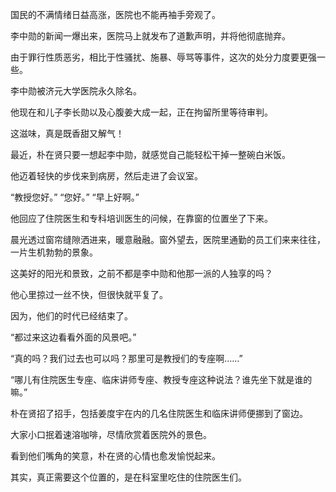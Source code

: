 国民的不满情绪日益高涨，医院也不能再袖手旁观了。

李中勋的新闻一爆出来，医院马上就发布了道歉声明，并将他彻底抛弃。

由于罪行性质恶劣，相比于性骚扰、施暴、辱骂等事件，这次的处分力度要更强一些。

李中勋被济元大学医院永久除名。

他现在和儿子李长勋以及心腹姜大成一起，正在拘留所里等待审判。

这滋味，真是既香甜又解气！

最近，朴在贤只要一想起李中勋，就感觉自己能轻松干掉一整碗白米饭。

他迈着轻快的步伐来到病房，然后走进了会议室。

“教授您好。”
“您好。”
“早上好啊。”

他回应了住院医生和专科培训医生的问候，在靠窗的位置坐了下来。

晨光透过窗帘缝隙洒进来，暖意融融。窗外望去，医院里通勤的员工们来来往往，一片生机勃勃的景象。

这美好的阳光和景致，之前不都是李中勋和他那一派的人独享的吗？

他心里掠过一丝不快，但很快就平复了。

因为，他们的时代已经结束了。

“都过来这边看看外面的风景吧。”

“真的吗？我们过去也可以吗？那里可是教授们的专座啊……”

“哪儿有住院医生专座、临床讲师专座、教授专座这种说法？谁先坐下就是谁的嘛。”

朴在贤招了招手，包括姜度宇在内的几名住院医生和临床讲师便挪到了窗边。

大家小口抿着速溶咖啡，尽情欣赏着医院外的景色。

看到他们嘴角的笑意，朴在贤的心情也愈发愉悦起来。

其实，真正需要这个位置的，是在科室里吃住的住院医生们。